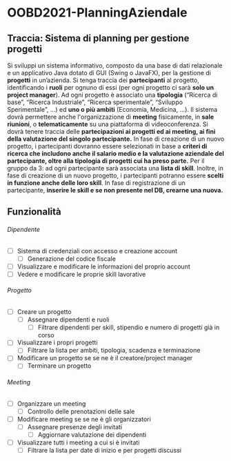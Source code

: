 # OOBD2021-PlanningAziendale

## Traccia: Sistema di planning per gestione progetti
Si sviluppi un sistema informativo, composto da una base di dati relazionale e un applicativo Java dotato di GUI (Swing o JavaFX), per la gestione di **progetti** in un’azienda. Si tenga traccia dei **partecipanti** al progetto, identificando i **ruoli** per ognuno di essi (per ogni progetto ci sarà **solo un project manager**). Ad ogni progetto è associato una **tipologia** (“Ricerca di base”, “Ricerca Industriale”, “Ricerca sperimentale”, “Sviluppo Sperimentale”, ...) ed **uno o più ambiti** (Economia, Medicina, …). Il sistema dovrà permettere anche l'organizzazione di **meeting** fisicamente, in **sale riunioni**, o **telematicamente** su una piattaforma di videoconferenza. Si dovrà tenere traccia delle **partecipazioni ai progetti ed ai meeting, ai fini della valutazione del singolo partecipante.** In fase di creazione di un nuovo progetto, i partecipanti dovranno essere selezionati in base a **criteri di ricerca che includono anche il salario medio e la valutazione aziendale del partecipante, oltre alla tipologia di progetti cui ha preso parte.** Per il gruppo da 3: ad ogni partecipante sarà associata una **lista di skill**. Inoltre, in fase di creazione di un nuovo progetto, i partecipanti potranno essere **scelti in funzione anche delle loro skill**. In fase di registrazione di un partecipante, **inserire le skill e se non presente nel DB, crearne una nuova.**

## Funzionalità
###### Dipendente
- [ ] Sistema di credenziali con accesso e creazione account
  - [ ] Generazione del codice fiscale
- [ ] Visualizzare e modificare le informazioni del proprio account
- [ ] Vedere e modificare le proprie skill lavorative

###### Progetto
- [ ] Creare un progetto
  - [ ] Assegnare dipendenti e ruoli
    - [ ] Filtrare dipendenti per skill, stipendio e numero di progetti già in corso
- [ ] Visualizzare i propri progetti
  - [ ] Filtrare la lista per ambiti, tipologia, scadenza e terminazione
- [ ] Modificare un progetto se se ne è il creatore/project manager
  - [ ] Terminare un progetto

###### Meeting
- [ ] Organizzare un meeting
  - [ ] Controllo delle prenotazioni delle sale
- [ ] Modificare meeting se se ne è gli organizzatori
  - [ ] Assegnare presenze degli invitati
    - [ ] Aggiornare valutazione dei dipendenti
- [ ] Visualizzare tutti i meeting a cui si è invitati
  - [ ] Filtrare la lista per date di inizio e per progetti discussi
